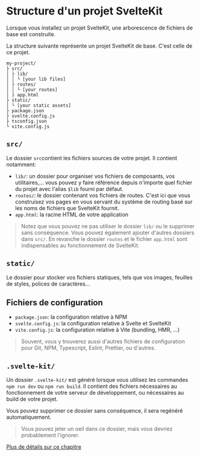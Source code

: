 # Structure d'un projet SvelteKit

Lorsque vous installez un projet SvelteKit, une arborescence de fichiers de base est construite.

La structure suivante représente un projet SvelteKit de base. C'est celle de ce projet.

```
my-project/
├ src/
│ ├ lib/
│ │ └ [your lib files]
│ ├ routes/
│ │ └ [your routes]
│ ├ app.html
├ static/
│ └ [your static assets]
├ package.json
├ svelte.config.js
├ tsconfig.json
└ vite.config.js
```

## `src/`

Le dossier `src`contient les fichiers sources de votre projet. Il contient notamment:

- `lib/`: un dossier pour organiser vos fichiers de composants, vos utilitaires,... vous pouvez y faire référence depuis n'importe quel fichier du projet avec l'alias `$lib` fourni par défaut.
- `routes/`: le dossier contenant vos fichiers de routes. C'est ici que vous construisez vos pages en vous servant du système de routing basé sur les noms de fichiers que SvelteKit fournit.
- `app.html`: la racine HTML de votre application

> Notez que vous pouvez ne pas utiliser le dossier `lib/` ou le supprimer sans conséquence. Vous pouvez également ajouter d'autres dossiers dans `src/`. En revanche le dossier `routes` et le fichier `app.html` sont indispensables au fonctionnement de SvelteKit.

## `static/`

Le dossier pour stocker vos fichiers statiques, tels que vos images, feuilles de styles, polices de caractères...

## Fichiers de configuration

- `package.json`: la configuration relative à NPM
- `svelte.config.js`: la configuration relative à Svelte et SvelteKit
- `vite.config.js`: la configuration relative à Vite (bundling, HMR, ...)

> Souvent, vous y trouverez aussi d'autres fichiers de configuration pour Git, NPM, Typescript, Eslint, Prettier, ou d'autres.

## `.svelte-kit/`

Un dossier `.svelte-kit/` est généré lorsque vous utilisez les commandes `npm run dev` ou `npm run build`. Il contient des fichiers nécessaires au fonctionnement de votre serveur de développement, ou nécessaires au build de votre projet.

Vous pouvez supprimer ce dossier sans conséquence, il sera regénéré automatiquement.

> Vous pouvez jeter un oeil dans ce dossier, mais vous devriez probablement l'ignorer.

[Plus de détails sur ce chapitre](https://kit.sveltefr.dev/docs/project-structure)
